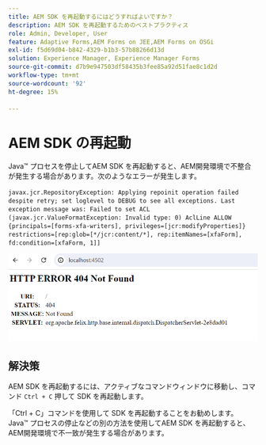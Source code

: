 ```yaml
---
title: AEM SDK を再起動するにはどうすればよいですか？
description: AEM SDK を再起動するためのベストプラクティス
role: Admin, Developer, User
feature: Adaptive Forms,AEM Forms on JEE,AEM Forms on OSGi
exl-id: f5d69d04-b842-4329-b1b3-57b88266d13d
solution: Experience Manager, Experience Manager Forms
source-git-commit: d7b9e947503df58435b3fee85a92d51fae8c1d2d
workflow-type: tm+mt
source-wordcount: '92'
ht-degree: 15%

---
```


# AEM SDK の再起動

Java™ プロセスを停止してAEM SDK を再起動すると、AEM開発環境で不整合が発生する場合があります。次のようなエラーが発生します。

`javax.jcr.RepositoryException: Applying repoinit operation failed despite retry; set loglevel to DEBUG to see all exceptions. Last exception message was: Failed to set ACL (javax.jcr.ValueFormatException: Invalid type: 0) AclLine ALLOW {principals=[forms-xfa-writers], privileges=[jcr:modifyProperties]} restrictions=[rep:glob=[*/jcr:content/*], rep:itemNames=[xfaForm], fd:condition=[xfaForm, 1]]`

![Restart-aem-sdk-error](/help/forms/using/assets/restart-sdk-error.png)

## 解決策

AEM SDK を再起動するには、アクティブなコマンドウィンドウに移動し、コマンド `Ctrl + C` 押して SDK を再起動します。

「Ctrl + C」コマンドを使用して SDK を再起動することをお勧めします。 Java™ プロセスの停止などの別の方法を使用してAEM SDK を再起動すると、AEM開発環境で不一致が発生する場合があります。
